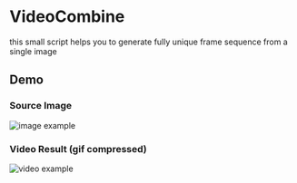 # VideoCombine
this small script helps you to generate fully unique frame sequence from a single image

## Demo
### Source Image
![image example](https://i.ibb.co/FJVKXy3/1.png)
### Video Result (gif compressed)
![video example](https://vk.com/doc462817216_637450801?hash=WekXmx54FGRi4hsaTowWt2gsUnGUOr1IS9po1eZ1zAo&dl=rUNsrQocBaKCTzlZvno7idlaKzGhNnyHyS07fcBK3g4&wnd=1&module=im)


